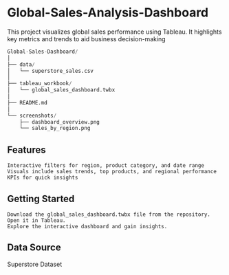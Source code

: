 # Global-Sales-Analysis-Dashboard
This project visualizes global sales performance using Tableau. It highlights key metrics and trends to aid business decision-making

```python
Global-Sales-Dashboard/
│
├── data/
│   └── superstore_sales.csv
│
├── tableau_workbook/
│   └── global_sales_dashboard.twbx
│
├── README.md
│
└── screenshots/
    ├── dashboard_overview.png
    └── sales_by_region.png
```

## Features

    Interactive filters for region, product category, and date range
    Visuals include sales trends, top products, and regional performance
    KPIs for quick insights

## Getting Started

    Download the global_sales_dashboard.twbx file from the repository.
    Open it in Tableau.
    Explore the interactive dashboard and gain insights.

## Data Source

Superstore Dataset
